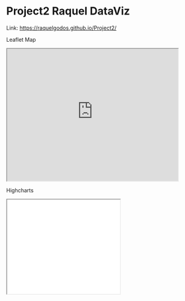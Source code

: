 # Project2 Raquel DataViz

Link: https://raquelgodos.github.io/Project2/

Leaflet Map

<iframe src="https://raquelgodos.github.io/leaflet-map-simple" width="90%" height="350"></iframe>


Highcharts

<iframe src=”https://raquelgodos.github.io/highcharts-scatter-csv” width=”70%” height="250"><iframe> 
